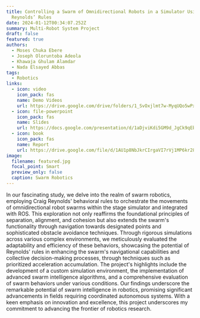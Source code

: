 ```yaml
---
title: Controlling a Swarm of Omnidirectional Robots in a Simulator Using
  Reynolds’ Rules
date: 2024-01-12T00:34:07.252Z
summary: M﻿ulti-Robot System Project
draft: false
featured: true
authors:
  - Moses Chuka Ebere
  - Joseph Oloruntoba Adeola
  - Khawaja Ghulam Alamdar
  - Nada Elsayed Abbas
tags:
  - Robotics
links:
  - icon: video
    icon_pack: fas
    name: Demo Videos
    url: https://drive.google.com/drive/folders/1_SvOxjlmt7w-MyqUQo5wPxWnhk7myUXQ?usp=sharing
  - icon: file-powerpoint
    icon_pack: fas
    name: Slides
    url: https://docs.google.com/presentation/d/1aDjviKdi5GM9d_JgCk9qEbm-q0vmppn6QXxR2qgRIuA/edit?usp=sharing
  - icon: book
    icon_pack: fas
    name: Report
    url: https://drive.google.com/file/d/1AU1p8NbJkrCIrgaVI7rVj1MP6kr288h8/view?usp=sharing
image:
  filename: featured.jpg
  focal_point: Smart
  preview_only: false
  caption: Swarm Robotics
---
```

In our fascinating study, we delve into the realm of swarm robotics, employing Craig Reynolds' behavioral rules to orchestrate the movements of omnidirectional robot swarms within the stage simulator and integrated with ROS. This exploration not only reaffirms the foundational principles of separation, alignment, and cohesion but also extends the swarm's functionality through navigation towards designated points and sophisticated obstacle avoidance techniques. Through rigorous simulations across various complex environments, we meticulously evaluated the adaptability and efficiency of these behaviors, showcasing the potential of Reynolds' rules in enhancing the swarm's navigational capabilities and collective decision-making processes, through techniques such as prioritized acceleration accumulation. The project's highlights include the development of a custom simulation environment, the implementation of advanced swarm intelligence algorithms, and a comprehensive evaluation of swarm behaviors under various conditions. Our findings underscore the remarkable potential of swarm intelligence in robotics, promising significant advancements in fields requiring coordinated autonomous systems. With a keen emphasis on innovation and excellence, this project underscores my commitment to advancing the frontier of robotics research.
